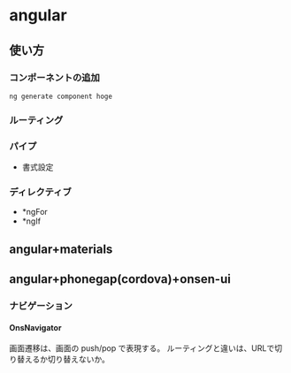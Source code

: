 # angular

## 使い方

### コンポーネントの追加
	ng generate component hoge

### ルーティング

### パイプ
* 書式設定

### ディレクティブ
* *ngFor
* *ngIf

## angular+materials

## angular+phonegap(cordova)+onsen-ui
### ナビゲーション
#### OnsNavigator
  画面遷移は、画面の push/pop で表現する。
  ルーティングと違いは、URLで切り替えるか切り替えないか。